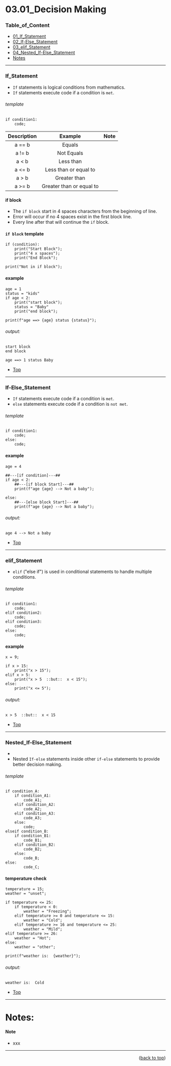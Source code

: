<a name="topage"></a>

# 03.01_Decision Making

### Table_of_Content

* [01_If_Statement](#If_Statement)
* [02_If-Else_Statement](#If-Else_Statement)
* [03_elif_Statement](#elif_Statement)
* [04_Nested_If-Else_Statement](#Nested_If-Else_Statement)
* [Notes](#Notes)


----


### If_Statement

* `If` statements is logical conditions from mathematics.
* `If` statements execute code if a condition is `met`.
  
###### template

```
if condition1:
    code;
```

| Description | Example | Note | 
| :-: | :-: | :-: | 
| a == b | Equals |  | 
| a != b | Not Equals |   | 
| a < b | Less than |  | 
| a <= b | Less than or equal to |   | 
| a > b | Greater than |  |
| a >= b | Greater than or equal to |   | 

#### if block 

* The `if block` start in 4 spaces characters from the beginning of line.
* Error will occur if no 4 spaces exist in the first block line.
* Every line after that will continue the `if` block.

#### `if block` template
```
if (condition):
    print("Start Block");
    print("4 x spaces");
    print("End Block");

print("Not in if block");
```


#### example

```
age = 1
status = "kids"
if age < 2:
    print("start block");
    status = "Baby"
    print("end block");

print(f"age ==> {age} status {status}");
```

###### output: 

```
start block
end block

age ==> 1 status Baby
```

* [Top](#Table_of_Content)
----

### If-Else_Statement

* `If` statements execute code if a condition is `met`.
* `else` statements execute code if a condition is `not met`.

 
###### template

```
if condition1:
    code;
else:
    code;
```

#### example

```
age = 4

##---[if condition]---##
if age < 2:
    ##---[if block Start]---##
    print(f"age {age} --> Not a baby");

else:
    ##---[else block Start]---##
    print(f"age {age} --> Not a baby");
```

###### output: 

```
age 4 --> Not a baby
```

* [Top](#Table_of_Content)
----


### elif_Statement

* `elif` ("else if") is used in conditional statements to handle multiple conditions.


###### template

```
if condition1:
    code;
elif condition2:
    code;
elif condition3:
    code;
else:
    code;
```

#### example

```
x = 9;

if x > 15:
    print("x > 15");
elif x > 5:
    print("x > 5  ::but::  x < 15");
else:
    print("x <= 5");
```

###### output: 
```
x > 5  ::but::  x < 15
```

* [Top](#Table_of_Content)
----


### Nested_If-Else_Statement

* 
* Nested `If-else` statements inside other `if-else` statements to provide better decision making.


###### template

```
if condition_A:
    if condition_A1:
        code_A1;
    elif condition_A2:
        code_A2;
    elif condition_A3:
        code_A3;
    else:
        code;
elseif condition_B:
    if condition_B1:
        code_B1;
    elif condition_B2:
        code_B2;
    else:
        code_B;
else: 
        code_C;
```


#### temperature check

```
temperature = 15;
weather = "unset";

if temperature <= 25:
    if temperature < 0:
        weather = "Freezing";
    elif temperature >= 0 and temperature <= 15:
        weather = "Cold";
    elif temperature >= 16 and temperature <= 25:
        weather = "Mild";
elif temperature >= 26:
    weather = "Hot";
else:
    weather = "other";
  
print(f"weather is:  {weather}");
```

###### output: 

```
weather is:  Cold
```
 

* [Top](#Table_of_Content)
----

# Notes:

#### Note

* xxx

----

<p align="right">(<a href="#topage">back to top</a>)</p>
<br/>
<br/>
